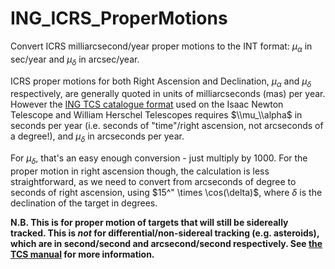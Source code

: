 # ING_ICRS_ProperMotions
Convert ICRS milliarcsecond/year proper motions to the INT format: $\mu_\alpha$ in sec/year and $\mu_\delta$ in arcsec/year.

ICRS proper motions for both Right Ascension and Declination, $\mu_\alpha$ and $\mu_\delta$ respectively, are generally quoted in units of milliarcseconds (mas) per year. However the [ING TCS catalogue format](https://www.ing.iac.es/Astronomy/telescopes/wht/catformat.html) used on the Isaac Newton Telescope and William Herschel Telescopes requires $\\mu_\\alpha$ in seconds per year (i.e. seconds of "time"/right ascension, not arcseconds of a degree!), and $\mu_\delta$ in arcseconds per year.

For $\mu_\delta$, that's an easy enough conversion - just multiply by 1000. For the proper motion in right ascension though, the calculation is less straightforward, as we need to convert from arcseconds of degree to seconds of right ascension, using $15^" \times \cos(\delta)$, where $\delta$ is the declination of the target in degrees.

**N.B. This is for proper motion of targets that will still be sidereally tracked. This is _not_ for differential/non-sidereal tracking (e.g. asteroids), which are in second/second and arcsecond/second respectively. See [the TCS manual](https://www.ing.iac.es/~docs/int/tcs/int-tcs-1/int-tcs-1.pdf) for more information.**
